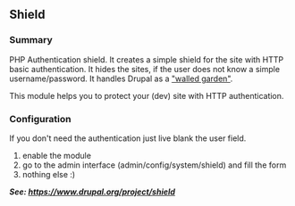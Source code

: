 Shield
------

### Summary

PHP Authentication shield. It creates a simple shield for the site with HTTP
basic authentication. It hides the sites, if the user does not know a simple
username/password. It handles Drupal as a
["walled garden"](http://en.wikipedia.org/wiki/Walled_garden_%28technology%29).

This module helps you to protect your (dev) site with HTTP authentication.

### Configuration

If you don't need the authentication just live blank the user field.

1. enable the module
2. go to the admin interface (admin/config/system/shield) and fill the form
3. nothing else :)



***See: <https://www.drupal.org/project/shield>***
